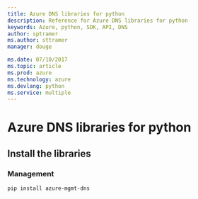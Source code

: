 ```yaml
---
title: Azure DNS libraries for python
description: Reference for Azure DNS libraries for python
keywords: Azure, python, SDK, API, DNS
author: sptramer
ms.author: sttramer
manager: douge

ms.date: 07/10/2017
ms.topic: article
ms.prod: azure
ms.technology: azure
ms.devlang: python
ms.service: multiple
---
```


# Azure DNS libraries for python

## Install the libraries


### Management

```bash
pip install azure-mgmt-dns
```
